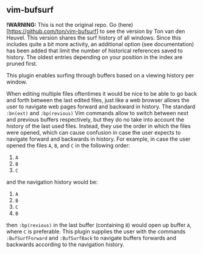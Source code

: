 vim-bufsurf
-----------

**!WARNING:** This is not the original repo. Go (here)[https://github.com/ton/vim-bufsurf] to see 
the version by Ton van den Heuvel.  This version shares the surf history of all
windows.  Since this includes quite a bit more activity, an additional option 
(see documentation) has been added that limit the number of historical references 
saved to history. The oldest entries depending on your position in the index are 
pruned first.

This plugin enables surfing through buffers based on a viewing history per
window.

When editing multiple files oftentimes it would be nice to be able to go back
and forth between the last edited files, just like a web browser allows the
user to navigate web pages forward and backward in history. The standard
`:bn(ext)` and `:bp(revious)` Vim commands allow to switch between next and
previous buffers respectively, but they do no take into account the history of
the last used files. Instead, they use the order in which the files were
opened, which can cause confusion in case the user expects to navigate forward
and backwards in history.  For example, in case the user opened the files `A`,
`B`, and `C` in the following order:

1. `A`
2. `B`
3. `C`

and the navigation history would be:

1. `A`
2. `B`
3. `C`
4. `B`

then `:bp(revious)` in the last buffer (containing `B`) would open up buffer
`A`, where `C` is preferable. This plugin supplies the user with the commands
`:BufSurfForward` and `:BufSurfBack` to navigate buffers forwards and backwards
according to the navigation history.

